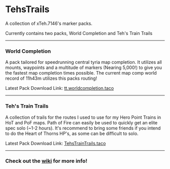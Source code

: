 # TehsTrails
A collection of xTeh.7146's marker packs. 

Currently contains two packs, World Completion and Teh's Train Trails

***

### World Completion 
A pack tailored for speedrunning central tyria map completion. It utilizes all mounts, waypoints and a multitude of markers (Nearing 5,000!) to give you the fastest map completion times possible. The current map comp world record of 11h43m utilizes this packs routing!

Latest Pack Download Link: [tt.worldcompletion.taco](https://github.com/xrandox/TehsTrails/raw/main/World%20Completion/tt.worldcompletion.taco)

***
### Teh's Train Trails
A collection of trails for the routes I used to use for my Hero Point Trains in HoT and PoF maps. Path of Fire can easily be used to quickly get an elite spec solo (~1-2 hours). It's recommend to bring some friends if you intend to do the Heart of Thorns HP's, as some can be difficult to solo. 

Latest Pack Download Link: [TehsTrainTrails.taco](https://github.com/xrandox/TehsTrails/raw/main/Tehs%20Train%20Trails/TehsTrainTrails.taco)

***

### Check out the [wiki](https://github.com/xrandox/TehsTrails/wiki) for more info!
